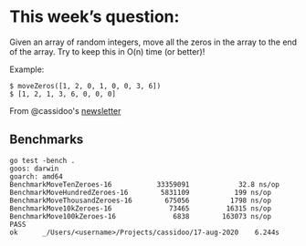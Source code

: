 # This week’s question:

Given an array of random integers, move all the zeros in the array to the end of the array. Try to keep this in O(n) time (or better)!

Example:

```
$ moveZeros([1, 2, 0, 1, 0, 0, 3, 6])
$ [1, 2, 1, 3, 6, 0, 0, 0]
```

From @cassidoo's [newsletter](https://buttondown.email/cassidoo/archive/if-you-spend-too-much-time-thinking-about-a-thing/)

## Benchmarks

```
go test -bench .
goos: darwin
goarch: amd64
BenchmarkMoveTenZeroes-16         	33359091	        32.8 ns/op
BenchmarkMoveHundredZeroes-16     	 5831109	       199 ns/op
BenchmarkMoveThousandZeroes-16    	  675056	      1798 ns/op
BenchmarkMove10kZeroes-16         	   73465	     16315 ns/op
BenchmarkMove100kZeroes-16        	    6838	    163073 ns/op
PASS
ok  	_/Users/<username>/Projects/cassidoo/17-aug-2020	6.244s
```